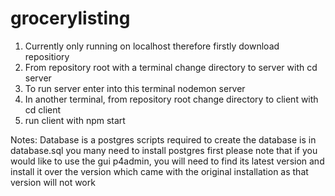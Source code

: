 # grocerylisting
1. Currently only running on localhost therefore firstly download repositiory
2. From repository root with a terminal change directory to server with cd server
3. To run server enter into this terminal nodemon server 
4. In another terminal, from repository root change directory to client with cd client
5. run client with npm start

Notes:
Database is a postgres
scripts required to create the database is in database.sql
you many need to install postgres first please note that if you would like to use the gui p4admin, you will need to find its latest version and install it over
the version which came with the original installation as that version will not work


